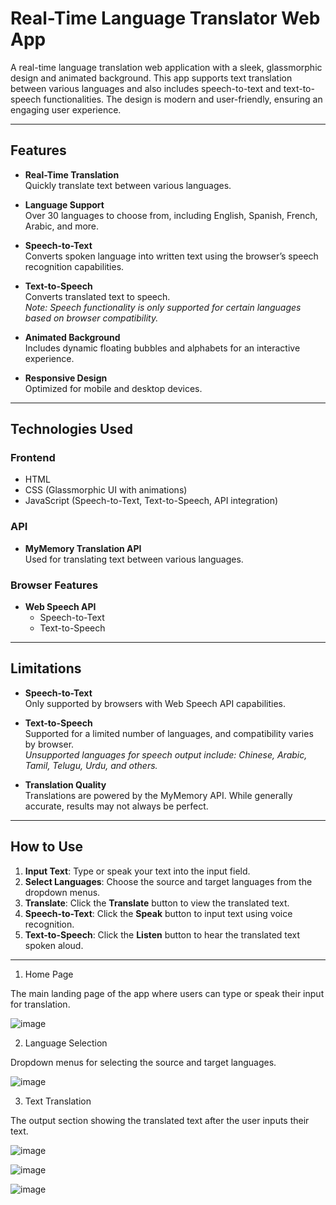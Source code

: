 # Real-Time Language Translator Web App

A real-time language translation web application with a sleek, glassmorphic design and animated background. This app supports text translation between various languages and also includes speech-to-text and text-to-speech functionalities. The design is modern and user-friendly, ensuring an engaging user experience.

---

## Features

- **Real-Time Translation**  
  Quickly translate text between various languages.

- **Language Support**  
  Over 30 languages to choose from, including English, Spanish, French, Arabic, and more.

- **Speech-to-Text**  
  Converts spoken language into written text using the browser’s speech recognition capabilities.

- **Text-to-Speech**  
  Converts translated text to speech.  
  _Note: Speech functionality is only supported for certain languages based on browser compatibility._

- **Animated Background**  
  Includes dynamic floating bubbles and alphabets for an interactive experience.

- **Responsive Design**  
  Optimized for mobile and desktop devices.

---

## Technologies Used

### Frontend

- HTML  
- CSS (Glassmorphic UI with animations)  
- JavaScript (Speech-to-Text, Text-to-Speech, API integration)

### API

- **MyMemory Translation API**  
  Used for translating text between various languages.

### Browser Features

- **Web Speech API**  
  - Speech-to-Text  
  - Text-to-Speech

---

## Limitations

- **Speech-to-Text**  
  Only supported by browsers with Web Speech API capabilities.

- **Text-to-Speech**  
  Supported for a limited number of languages, and compatibility varies by browser.  
  _Unsupported languages for speech output include: Chinese, Arabic, Tamil, Telugu, Urdu, and others._

- **Translation Quality**  
  Translations are powered by the MyMemory API. While generally accurate, results may not always be perfect.

---

## How to Use

1. **Input Text**: Type or speak your text into the input field.
2. **Select Languages**: Choose the source and target languages from the dropdown menus.
3. **Translate**: Click the **Translate** button to view the translated text.
4. **Speech-to-Text**: Click the **Speak** button to input text using voice recognition.
5. **Text-to-Speech**: Click the **Listen** button to hear the translated text spoken aloud.

---



1. Home Page

The main landing page of the app where users can type or speak their input for translation.

![image](https://github.com/user-attachments/assets/d9f44657-ff35-4cd9-b28f-6b6e5a6fae21)

2. Language Selection

Dropdown menus for selecting the source and target languages.

![image](https://github.com/user-attachments/assets/291e7c5c-003f-48b1-80d9-21aed74d1451)


3. Text Translation

The output section showing the translated text after the user inputs their text.

![image](https://github.com/user-attachments/assets/4ad9e5a8-b1ff-4499-9117-270b09c7483f)

![image](https://github.com/user-attachments/assets/051686fa-8013-40af-9aea-a87120e6cf1d)

![image](https://github.com/user-attachments/assets/52466944-6d07-491b-9386-dc75bafb8646)



